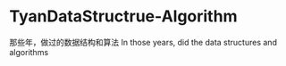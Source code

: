 TyanDataStructrue-Algorithm
===========================

那些年，做过的数据结构和算法
In those years, did the data structures and algorithms
